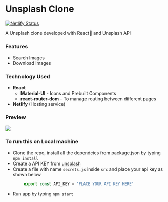 # Unsplash Clone
[![Netlify Status](https://api.netlify.com/api/v1/badges/990d8dc3-ee35-4e7a-ab1e-dedf979a97ac/deploy-status)](https://app.netlify.com/sites/mani-unsplash-clone/deploys)

A Unsplash clone developed with React🚀 and Unsplash API

### Features
- Search Images
- Download Images

### Technology Used
* **React**
    * **Material-UI** - Icons and Prebuilt Components
     * **react-router-dom** - To manage routing between different pages
* **Netlify** (Hosting service)


### Preview
<img src="./public/preview.gif" />


### To run this on Local machine
* Clone the repo, install all the dependcies from package.json by typing `npm install`
* Create a API KEY from [unsplash](https://unsplash.com/oauth/applications)
* Create a file with name `secrets.js` inside `src` and place your api key as shown below
```javascript 
        export const API_KEY = 'PLACE YOUR API KEY HERE'   
```
* Run app by typing `npm start`
